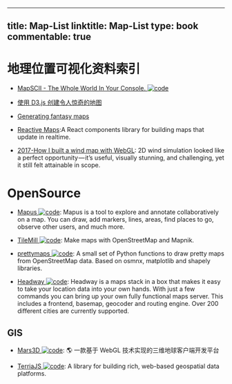 
---
title: Map-List
linktitle: Map-List
type: book
commentable: true
---

# 地理位置可视化资料索引

- [MapSCII - The Whole World In Your Console. ![code](https://ng-tech.icu/assets/code.svg)](https://github.com/rastapasta/mapscii)

- [使用 D3.js 创建令人惊奇的地图](http://colobu.com/2016/08/02/using-D3-js-to-make-amazing-web-maps/)

- [Generating fantasy maps](http://mewo2.com/notes/terrain/)

- [Reactive Maps](https://github.com/appbaseio/reactivemaps):A React components library for building maps that update in realtime.

- [2017-How I built a wind map with WebGL](https://frontendfoc.us/link/20435/cef8043de7): 2D wind simulation looked like a perfect opportunity — it’s useful, visually stunning, and challenging, yet it still felt attainable in scope.

# OpenSource

- [Mapus ![code](https://ng-tech.icu/assets/code.svg)](https://github.com/alyssaxuu/mapus): Mapus is a tool to explore and annotate collaboratively on a map. You can draw, add markers, lines, areas, find places to go, observe other users, and much more.

- [TileMill ![code](https://ng-tech.icu/assets/code.svg)](https://github.com/tilemill-project/tilemill): Make maps with OpenStreetMap and Mapnik.

- [prettymaps ![code](https://ng-tech.icu/assets/code.svg)](https://github.com/marceloprates/prettymaps): A small set of Python functions to draw pretty maps from OpenStreetMap data. Based on osmnx, matplotlib and shapely libraries.

- [Headway ![code](https://ng-tech.icu/assets/code.svg)](https://github.com/headwaymaps/headway): Headway is a maps stack in a box that makes it easy to take your location data into your own hands. With just a few commands you can bring up your own fully functional maps server. This includes a frontend, basemap, geocoder and routing engine. Over 200 different cities are currently supported.

## GIS

- [Mars3D ![code](https://ng-tech.icu/assets/code.svg)](https://github.com/marsgis/mars3d): 🌎 一款基于 WebGL 技术实现的三维地球客户端开发平台

- [TerriaJS ![code](https://ng-tech.icu/assets/code.svg)](https://github.com/TerriaJS/terriajs): A library for building rich, web-based geospatial data platforms.

    